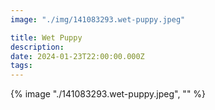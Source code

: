 ```yaml
---
image: "./img/141083293.wet-puppy.jpeg"

title: Wet Puppy
description: 
date: 2024-01-23T22:00:00.000Z
tags: 
---
```

{% image "./141083293.wet-puppy.jpeg", "" %}
